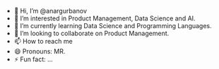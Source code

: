 - 👋 Hi, I’m @anargurbanov
- 👀 I’m interested in Product Management, Data Science and AI.
- 🌱 I’m currently learning Data Science and Programming Languages.
- 💞️ I’m looking to collaborate on Product Management.
- 📫 How to reach me 
- 😄 Pronouns: MR.
- ⚡ Fun fact: ...

<!---
anargurbanov/anargurbanov is a ✨ special ✨ repository because its `README.md` (this file) appears on your GitHub profile.
You can click the Preview link to take a look at your changes.
--->
